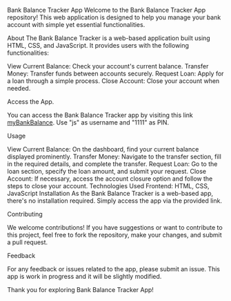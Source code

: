 Bank Balance Tracker App
Welcome to the Bank Balance Tracker App repository! This web application is designed to help you manage your bank account with simple yet essential functionalities.

About
The Bank Balance Tracker is a web-based application built using HTML, CSS, and JavaScript. It provides users with the following functionalities:

View Current Balance: Check your account's current balance.
Transfer Money: Transfer funds between accounts securely.
Request Loan: Apply for a loan through a simple process.
Close Account: Close your account when needed.

Access the App.

You can access the Bank Balance Tracker app by visiting this link [myBankBalance](https://my-bank-balance-tracker.vercel.app/).
Use "js" as username and "1111" as  PIN.



Usage

View Current Balance: On the dashboard, find your current balance displayed prominently.
Transfer Money: Navigate to the transfer section, fill in the required details, and complete the transfer.
Request Loan: Go to the loan section, specify the loan amount, and submit your request.
Close Account: If necessary, access the account closure option and follow the steps to close your account.
Technologies Used
Frontend: HTML, CSS, JavaScript
Installation
As the Bank Balance Tracker is a web-based app, there's no installation required. Simply access the app via the provided link.

Contributing

We welcome contributions! If you have suggestions or want to contribute to this project, feel free to fork the repository, make your changes, and submit a pull request.

Feedback

For any feedback or issues related to the app, please submit an issue. This app is work in progress and  it will be slightly modified.

Thank you for exploring Bank Balance Tracker App! 

